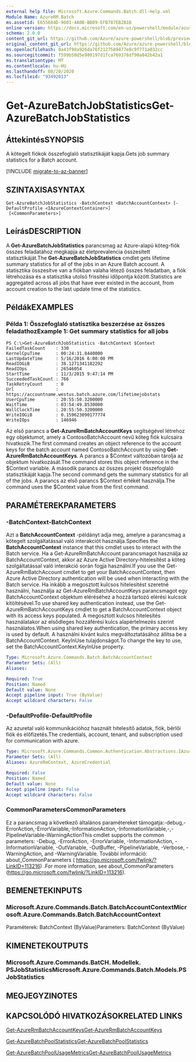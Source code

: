```yaml
---
external help file: Microsoft.Azure.Commands.Batch.dll-Help.xml
Module Name: AzureRM.Batch
ms.assetid: E655684D-9601-4A0B-BB09-EFB787EB2B1B
online version: https://docs.microsoft.com/en-us/powershell/module/azurerm.batch/get-azurebatchjobstatistics
schema: 2.0.0
content_git_url: https://github.com/Azure/azure-powershell/blob/preview/src/ResourceManager/AzureBatch/Commands.Batch/help/Get-AzureBatchJobStatistics.md
original_content_git_url: https://github.com/Azure/azure-powershell/blob/preview/src/ResourceManager/AzureBatch/Commands.Batch/help/Get-AzureBatchJobStatistics.md
ms.openlocfilehash: 0a43f98a926da76f2127589477e8c9f771a032cc
ms.sourcegitcommit: f599b50d5e980197d1fca769378df90a842b42a1
ms.translationtype: MT
ms.contentlocale: hu-HU
ms.lasthandoff: 08/20/2020
ms.locfileid: "93492013"
---
```

# <span data-ttu-id="aa819-101">Get-AzureBatchJobStatistics</span><span class="sxs-lookup"><span data-stu-id="aa819-101">Get-AzureBatchJobStatistics</span></span>

## <span data-ttu-id="aa819-102">Áttekintés</span><span class="sxs-lookup"><span data-stu-id="aa819-102">SYNOPSIS</span></span>
<span data-ttu-id="aa819-103">A kötegelt fiókok összefoglaló statisztikáját kapja.</span><span class="sxs-lookup"><span data-stu-id="aa819-103">Gets job summary statistics for a Batch account.</span></span>

[!INCLUDE [migrate-to-az-banner](../../includes/migrate-to-az-banner.md)]

## <span data-ttu-id="aa819-104">SZINTAXISA</span><span class="sxs-lookup"><span data-stu-id="aa819-104">SYNTAX</span></span>

```
Get-AzureBatchJobStatistics -BatchContext <BatchAccountContext> [-DefaultProfile <IAzureContextContainer>]
 [<CommonParameters>]
```

## <span data-ttu-id="aa819-105">Leírás</span><span class="sxs-lookup"><span data-stu-id="aa819-105">DESCRIPTION</span></span>
<span data-ttu-id="aa819-106">A **Get-AzureBatchJobStatistics** parancsmag az Azure-alapú köteg-fiók összes feladatához megkapja az életprevalencia összesített statisztikáját.</span><span class="sxs-lookup"><span data-stu-id="aa819-106">The **Get-AzureBatchJobStatistics** cmdlet gets lifetime summary statistics for all of the jobs in an Azure Batch account.</span></span>
<span data-ttu-id="aa819-107">A statisztika összesítve van a fiókban valaha létező összes feladatban, a fiók létrehozása és a statisztika utolsó frissítési időpontja között.</span><span class="sxs-lookup"><span data-stu-id="aa819-107">Statistics are aggregated across all jobs that have ever existed in the account, from account creation to the last update time of the statistics.</span></span>

## <span data-ttu-id="aa819-108">Példák</span><span class="sxs-lookup"><span data-stu-id="aa819-108">EXAMPLES</span></span>

### <span data-ttu-id="aa819-109">Példa 1: Összefoglaló statisztika beszerzése az összes feladathoz</span><span class="sxs-lookup"><span data-stu-id="aa819-109">Example 1: Get summary statistics for all jobs</span></span>
```
PS C:\>Get-AzureBatchJobStatistics -BatchContext $Context
FailedTaskCount    : 330
KernelCpuTime      : 00:24:31.8440000
LastUpdateTime     : 5/16/2016 6:00:00 PM
ReadIOGiB          : 38.1271341182292
ReadIOps           : 26546054
StartTime          : 11/3/2015 9:47:14 PM
SucceededTaskCount : 766
TaskRetryCount     : 0
Url                : https://accountname.westus.batch.azure.com/lifetimejobstats
UserCpuTime        : 20:55:50.3200000
WaitTime           : 03:54:49.8530000
WallClockTime      : 20:55:50.3200000
WriteIOGiB         : 0.159623090177774
WriteIOps          : 146946
```

<span data-ttu-id="aa819-110">Az első parancs a **Get-AzureRmBatchAccountKeys** segítségével létrehoz egy objektumot, amely a ContosoBatchAccount nevű köteg fiók kulcsaira hivatkozik.</span><span class="sxs-lookup"><span data-stu-id="aa819-110">The first command creates an object reference to the account keys for the batch account named ContosoBatchAccount by using **Get-AzureRmBatchAccountKeys**.</span></span>
<span data-ttu-id="aa819-111">A parancs a $Context változóban tárolja az objektum hivatkozását.</span><span class="sxs-lookup"><span data-stu-id="aa819-111">The command stores this object reference in the $Context variable.</span></span>
<span data-ttu-id="aa819-112">A második parancs az összes projekt összefoglaló statisztikáját kapja.</span><span class="sxs-lookup"><span data-stu-id="aa819-112">The second command gets the summary statistics for all of the jobs.</span></span>
<span data-ttu-id="aa819-113">A parancs az első parancs $Context értékét használja.</span><span class="sxs-lookup"><span data-stu-id="aa819-113">The command uses the $Context value from the first command.</span></span>

## <span data-ttu-id="aa819-114">PARAMÉTEREK</span><span class="sxs-lookup"><span data-stu-id="aa819-114">PARAMETERS</span></span>

### <span data-ttu-id="aa819-115">-BatchContext</span><span class="sxs-lookup"><span data-stu-id="aa819-115">-BatchContext</span></span>
<span data-ttu-id="aa819-116">Azt a **BatchAccountContext** -példányt adja meg, amelyre a parancsmag a kötegelt szolgáltatással való interakciót használja.</span><span class="sxs-lookup"><span data-stu-id="aa819-116">Specifies the **BatchAccountContext** instance that this cmdlet uses to interact with the Batch service.</span></span>
<span data-ttu-id="aa819-117">Ha a Get-AzureRmBatchAccount parancsmagot használja az BatchAccountContext, akkor az Azure Active Directory-hitelesítést a köteg szolgáltatással való interakció során fogja használni.</span><span class="sxs-lookup"><span data-stu-id="aa819-117">If you use the Get-AzureRmBatchAccount cmdlet to get your BatchAccountContext, then Azure Active Directory authentication will be used when interacting with the Batch service.</span></span> <span data-ttu-id="aa819-118">Ha inkább a megosztott kulcsos hitelesítést szeretné használni, használja az Get-AzureRmBatchAccountKeys parancsmagot egy BatchAccountContext objektum eléréséhez a hozzá tartozó elérési kulcsok kitöltésével.</span><span class="sxs-lookup"><span data-stu-id="aa819-118">To use shared key authentication instead, use the Get-AzureRmBatchAccountKeys cmdlet to get a BatchAccountContext object with its access keys populated.</span></span> <span data-ttu-id="aa819-119">A megosztott kulcsos hitelesítés használatakor az elsődleges hozzáférési kulcs alapértelmezés szerint használatos.</span><span class="sxs-lookup"><span data-stu-id="aa819-119">When using shared key authentication, the primary access key is used by default.</span></span> <span data-ttu-id="aa819-120">A használni kívánt kulcs megváltoztatásához állítsa be a BatchAccountContext. KeyInUse tulajdonságot.</span><span class="sxs-lookup"><span data-stu-id="aa819-120">To change the key to use, set the BatchAccountContext.KeyInUse property.</span></span>

```yaml
Type: Microsoft.Azure.Commands.Batch.BatchAccountContext
Parameter Sets: (All)
Aliases:

Required: True
Position: Named
Default value: None
Accept pipeline input: True (ByValue)
Accept wildcard characters: False
```

### <span data-ttu-id="aa819-121">-DefaultProfile</span><span class="sxs-lookup"><span data-stu-id="aa819-121">-DefaultProfile</span></span>
<span data-ttu-id="aa819-122">Az azuretal való kommunikációhoz használt hitelesítő adatok, fiók, bérlői fiók és előfizetés.</span><span class="sxs-lookup"><span data-stu-id="aa819-122">The credentials, account, tenant, and subscription used for communication with azure.</span></span>

```yaml
Type: Microsoft.Azure.Commands.Common.Authentication.Abstractions.IAzureContextContainer
Parameter Sets: (All)
Aliases: AzureRmContext, AzureCredential

Required: False
Position: Named
Default value: None
Accept pipeline input: False
Accept wildcard characters: False
```

### <span data-ttu-id="aa819-123">CommonParameters</span><span class="sxs-lookup"><span data-stu-id="aa819-123">CommonParameters</span></span>
<span data-ttu-id="aa819-124">Ez a parancsmag a következő általános paramétereket támogatja:-debug,-ErrorAction,-ErrorVariable,-InformationAction,-InformationVariable,-,-PipelineVariable-WarningAction</span><span class="sxs-lookup"><span data-stu-id="aa819-124">This cmdlet supports the common parameters: -Debug, -ErrorAction, -ErrorVariable, -InformationAction, -InformationVariable, -OutVariable, -OutBuffer, -PipelineVariable, -Verbose, -WarningAction, and -WarningVariable.</span></span> <span data-ttu-id="aa819-125">További információ: about_CommonParameters ( https://go.microsoft.com/fwlink/?LinkID=113216) .</span><span class="sxs-lookup"><span data-stu-id="aa819-125">For more information, see about_CommonParameters (https://go.microsoft.com/fwlink/?LinkID=113216).</span></span>

## <span data-ttu-id="aa819-126">BEMENETEK</span><span class="sxs-lookup"><span data-stu-id="aa819-126">INPUTS</span></span>

### <span data-ttu-id="aa819-127">Microsoft.Azure.Commands.Batch.BatchAccountContext</span><span class="sxs-lookup"><span data-stu-id="aa819-127">Microsoft.Azure.Commands.Batch.BatchAccountContext</span></span>
<span data-ttu-id="aa819-128">Paraméterek: BatchContext (ByValue)</span><span class="sxs-lookup"><span data-stu-id="aa819-128">Parameters: BatchContext (ByValue)</span></span>

## <span data-ttu-id="aa819-129">KIMENETEK</span><span class="sxs-lookup"><span data-stu-id="aa819-129">OUTPUTS</span></span>

### <span data-ttu-id="aa819-130">Microsoft.Azure.Commands.BatCH. Modellek. PSJobStatistics</span><span class="sxs-lookup"><span data-stu-id="aa819-130">Microsoft.Azure.Commands.Batch.Models.PSJobStatistics</span></span>

## <span data-ttu-id="aa819-131">MEGJEGYZI</span><span class="sxs-lookup"><span data-stu-id="aa819-131">NOTES</span></span>

## <span data-ttu-id="aa819-132">KAPCSOLÓDÓ HIVATKOZÁSOK</span><span class="sxs-lookup"><span data-stu-id="aa819-132">RELATED LINKS</span></span>

[<span data-ttu-id="aa819-133">Get-AzureRmBatchAccountKeys</span><span class="sxs-lookup"><span data-stu-id="aa819-133">Get-AzureRmBatchAccountKeys</span></span>](./Get-AzureRmBatchAccountKeys.md)

[<span data-ttu-id="aa819-134">Get-AzureBatchPoolStatistics</span><span class="sxs-lookup"><span data-stu-id="aa819-134">Get-AzureBatchPoolStatistics</span></span>](./Get-AzureBatchPoolStatistics.md)

[<span data-ttu-id="aa819-135">Get-AzureBatchPoolUsageMetrics</span><span class="sxs-lookup"><span data-stu-id="aa819-135">Get-AzureBatchPoolUsageMetrics</span></span>](./Get-AzureBatchPoolUsageMetrics.md)


